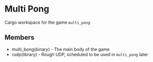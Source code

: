 # Multi Pong
Cargo workspace for the game `multi_pong`

## Members
- multi_bong(binary) - The main body of the game
- rudp(library) - Rough UDP, scheduled to be used in `multi_pong` later
